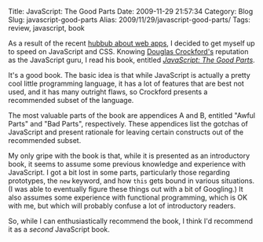 Title: JavaScript: The Good Parts
Date: 2009-11-29 21:57:34
Category: Blog
Slug: javascript-good-parts
Alias: 2009/11/29/javascript-good-parts/
Tags: review, javascript, book


As a result of the recent [hubbub about web apps](http://undefinedvalue.com/2009/11/25/native-apps-vs-web-apps), I decided to get myself up to speed on JavaScript and CSS. Knowing [Douglas&nbsp;Crockford's](http://www.crockford.com/javascript/) reputation as the JavaScript guru, I read his book, entitled *[JavaScript: The Good Parts](http://oreilly.com/catalog/9780596517748)*.

It's a good book. The basic idea is that while JavaScript is actually a pretty cool little programming language, it has a lot of features that are best not used, and it has many outright flaws, so Crockford presents a recommended subset of the language.

The most valuable parts of the book are appendices A and B, entitled "Awful Parts" and "Bad Parts", respectively. These appendices list the gotchas of JavaScript and present rationale for leaving certain constructs out of the recommended subset.

My only gripe with the book is that, while it is presented as an introductory book, it seems to assume some previous knowledge and experience with JavaScript. I got a bit lost in some parts, particularly those regarding prototypes, the `new` keyword, and how `this` gets bound in various situations. (I was able to eventually figure these things out with a bit of Googling.) It also assumes some experience with functional programming, which is OK with me, but which will probably confuse a lot of introductory readers.

So, while I can enthusiastically recommend the book, I think I'd recommend it as a *second* JavaScript book.
